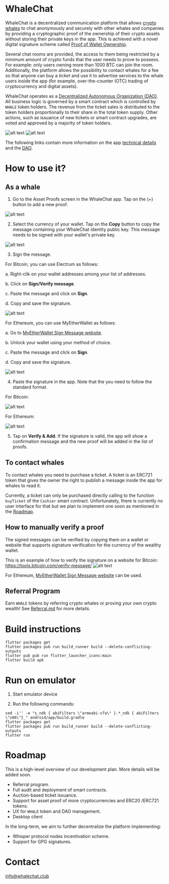 # WhaleChat

WhaleChat is a decentralized communication platform that allows [crypto whales](https://en.bitcoinwiki.org/wiki/Whales) to chat anonymously and securely with other whales and companies by providing a cryptographic proof of the ownership of their crypto assets without storing their private keys in the app. This is achieved with a novel digital signature scheme called [Proof of Wallet Ownership](./Documentation.md#Proof-Of-Wallet-Ownership).

Several chat rooms are provided, the access to them being restricted by a minimum amount of crypto funds that the user needs to prove to possess. For example: only users owning more than 1000 BTC can join the room. Additionally, the platform allows the possibility to contact whales for a fee so that anyone can buy a *ticket* and use it to advertise services to the whale users inside the app (for example, over-the-counter (OTC) trading of cryptocurrency and digital assets).

WhaleChat operates as a [Decentralized Autonomous Organization (DAO)](./DAO.md). All business logic is governed by a smart contract which is controlled by `WHALE` token holders. The revenue from the ticket sales is distributed to the token holders proportionally to their share in the total token supply. Other actions, such as issuance of new tickets or smart contract upgrades, are voted and approved by a majority of token holders.

![alt text](img/contact_whale.png) ![alt text](img/member_list.png)

The following links contain more information on the app [technical details](./Documentation.md) and the [DAO](./DAO.md).

# How to use it?

## As a whale

1. Go to the Asset Proofs screen in the WhaleChat app. Tap on the (+) button to add a new proof.

![alt text](img/asset_proofs_screen_empty.png)

2. Select the currency of your wallet. Tap on the **Copy** button to copy the message containing your WhaleChat identity public key. This message needs to be signed with your wallet's private key.

![alt text](img/add_proof_screen_1.png)

3. Sign the message.

For Bitcoin, you can use Electrum as follows:

a. Right-clik on your wallet addresses among your list of addresses.

b. Click on **Sign/Verify message**.

c. Paste the message and click on **Sign**.

d. Copy and save the signature.

![alt text](img/electrum_sign.png)

For Ethereum, you can use MyEtherWallet as follows:

a. Go to [MyEtherWallet Sign Message website](https://www.myetherwallet.com/signmsg.html).

b. Unlock your wallet using your method of choice.

c. Paste the message and click on **Sign**.

d. Copy and save the signature.

![alt text](img/mew_sign.png)

4. Paste the signature in the app. Note that the you need to follow the standard format.

For Bitcoin:

![alt text](img/add_proof_screen_2.png)

For Ethereum:

![alt text](img/add_proof_screen_2.png)


5. Tap on **Verify & Add**. If the signature is valid, the app will show a confirmation message and the new proof will be added in the list of proofs.

## To contact whales

To contact whales you need to purchase a ticket. A ticket is an ERC721 token that gives the owner the right to publish a message inside the app for whales to read it.

Currently, a ticket can only be purchased directly calling to the function `buyTicket` of the `Cashier` smart contract. Unfortunately, there is currently no user interface for that but we plan to implement one soon as mentioned in the [Roadmap](#Roadmap).

## How to manually verify a proof

The signed messages can be verified by copying them on a wallet or website that supports signature verification for the currency of the wealthy wallet.

This is an example of how to verify the signature on a website for Bitcoin:
https://tools.bitcoin.com/verify-message/
![alt text](img/online-verify.png)

For Ethereum, [MyEtherWallet Sign Message website](https://www.myetherwallet.com/signmsg.html) can be used.

## Referral Program

Earn `WHALE` tokens by referring crypto whales or proving your own crypto wealth! See [Referral.md](Referral.md) for more details.

# Build instructions

```
flutter packages get
flutter packages pub run build_runner build --delete-conflicting-outputs
flutter pub pub run flutter_launcher_icons:main
flutter build apk
```

# Run on emulator

1. Start emulator device

2. Run the following commands:

```
sed -i'' -e "s_ndk { abiFilters \"armeabi-v7a\" }.*_ndk { abiFilters \"x86\"}_" android/app/build.gradle
flutter packages get
flutter packages pub run build_runner build --delete-conflicting-outputs
flutter run
```

# Roadmap

This is a high-level overview of our development plan. More details will be added soon.

- Referral program.
- Full audit and deployment of smart contracts.
- Auction-based ticket issuance.
- Support for asset proof of more cryptocurrencies and ERC20 /ERC721 tokens.
- UX for `WHALE` token and DAO management.
- Desktop client

In the long-term, we aim to further decentralize the platform implementing:
- Whisper protocol nodes incentivation scheme.
- Support for GPG signatures.

# Contact

[info@whalechat.club](mailto:info@whalechat.club)

